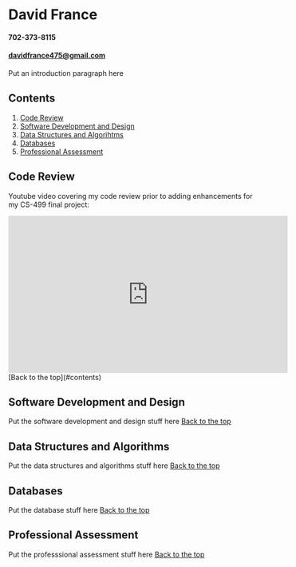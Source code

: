 # David France 
#### 702-373-8115
#### davidfrance475@gmail.com

Put an introduction paragraph here

## Contents
1. [Code Review](#code-review)
2. [Software Development and Design](#software-development-and-design)
3. [Data Structures and Algorihtms](#data-structures-and-algorithms)
4. [Databases](#databases)
5. [Professional Assessment](#professional-assessment)

## Code Review 

Youtube video covering my code review prior to adding enhancements for my CS-499 final project:
<iframe width="560" height="315" src="https://www.youtube.com/embed/76tEqNTcvFA?si=nYg4x87zR1OLd5L2" title="YouTube video player" frameborder="0" allow="accelerometer; autoplay; clipboard-write; encrypted-media; gyroscope; picture-in-picture; web-share" allowfullscreen></iframe>
[Back to the top](#contents)

## Software Development and Design 

Put the software development and design stuff here
[Back to the top](#contents)

## Data Structures and Algorithms

Put the data structures and algorithms stuff here
[Back to the top](#contents)

## Databases 

Put the database stuff here
[Back to the top](#contents)

## Professional Assessment 
Put the professsional assessment stuff here
[Back to the top](#contents)
